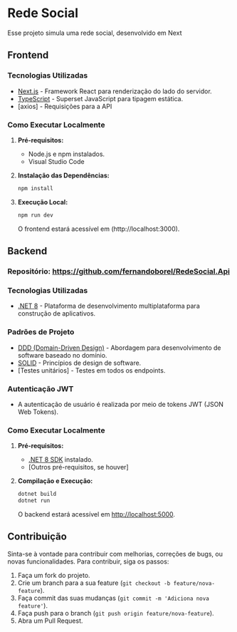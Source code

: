 # Rede Social

Esse projeto simula uma rede social, desenvolvido em Next

## Frontend

### Tecnologias Utilizadas
- [Next.js](https://nextjs.org/) - Framework React para renderização do lado do servidor.
- [TypeScript](https://www.typescriptlang.org/) - Superset JavaScript para tipagem estática.
- [axios] - Requisições para a API

### Como Executar Localmente
1. **Pré-requisitos:**
    - Node.js e npm instalados.
    - Visual Studio Code

2. **Instalação das Dependências:**
    ```bash
    npm install
    ```

3. **Execução Local:**
    ```bash
    npm run dev
    ```
    O frontend estará acessível em (http://localhost:3000).

## Backend

### Repositório: https://github.com/fernandoborel/RedeSocial.Api

### Tecnologias Utilizadas
- [.NET 8](https://dotnet.microsoft.com/) - Plataforma de desenvolvimento multiplataforma para construção de aplicativos.

### Padrões de Projeto
- [DDD (Domain-Driven Design)](https://dddcommunity.org/) - Abordagem para desenvolvimento de software baseado no domínio.
- [SOLID](https://en.wikipedia.org/wiki/SOLID) - Princípios de design de software.
- [Testes unitários] - Testes em todos os endpoints.

### Autenticação JWT
- A autenticação de usuário é realizada por meio de tokens JWT (JSON Web Tokens).

### Como Executar Localmente
1. **Pré-requisitos:**
    - [.NET 8 SDK](https://dotnet.microsoft.com/download) instalado.
    - [Outros pré-requisitos, se houver]

2. **Compilação e Execução:**
    ```bash
    dotnet build
    dotnet run
    ```
    O backend estará acessível em [http://localhost:5000](http://localhost:5000).

## Contribuição

Sinta-se à vontade para contribuir com melhorias, correções de bugs, ou novas funcionalidades. Para contribuir, siga os passos:
1. Faça um fork do projeto.
2. Crie um branch para a sua feature (`git checkout -b feature/nova-feature`).
3. Faça commit das suas mudanças (`git commit -m 'Adiciona nova feature'`).
4. Faça push para o branch (`git push origin feature/nova-feature`).
5. Abra um Pull Request.
